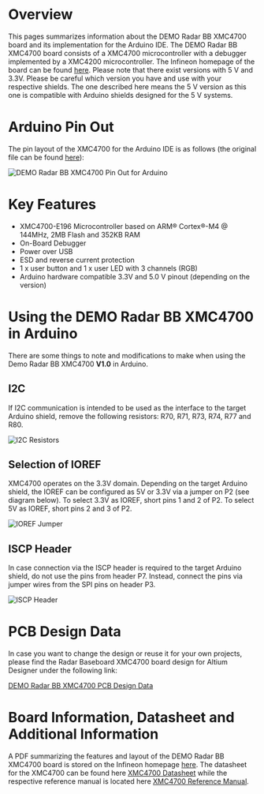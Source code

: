 # Overview
This pages summarizes information about the DEMO Radar BB XMC4700 board and its implementation for the Arduino IDE. The DEMO Radar BB XMC4700 board consists of a XMC4700 microcontroller with a debugger implemented by a XMC4200 microcontroller. The Infineon homepage of the board can be found [here](https://www.infineon.com/cms/en/product/evaluation-boards/demo-sense2gol-pulse/).
Please note that there exist versions with 5 V and 3.3V. Please be careful which version you have and use with your respective shields. The one described here means the 5 V version as this one is compatible with Arduino shields designed for the 5 V systems.

# Arduino Pin Out
The pin layout of the XMC4700 for the Arduino IDE is as follows (the original file can be found [here](https://github.com/Infineon/Assets/blob/master/Pictures/Radar%20Baseboard%20XMC4700_PO.png)):

![DEMO Radar BB XMC4700 Pin Out for Arduino](https://github.com/Infineon/Assets/blob/master/Pictures/Radar%20Baseboard%20XMC4700_PO.png)

# Key Features
* XMC4700-E196 Microcontroller based on ARM® Cortex®-M4 @ 144MHz, 2MB Flash and 352KB RAM
* On-Board Debugger
* Power over USB
* ESD and reverse current protection
* 1 x user button and 1 x user LED with 3 channels (RGB)
* Arduino hardware compatible 3.3V and 5.0 V pinout (depending on the version)

# Using the DEMO Radar BB XMC4700 in Arduino
There are some things to note and modifications to make when using the Demo Radar BB XMC4700 **V1.0** in Arduino.

## I2C
If I2C communication is intended to be used as the interface to the target Arduino shield, remove the following resistors: R70, R71, R73, R74, R77 and R80.

![I2C Resistors](https://github.com/Infineon/Assets/blob/master/Pictures/rbb_i2c_resistors.png)

## Selection of IOREF
XMC4700 operates on the 3.3V domain. Depending on the target Arduino shield, the IOREF can be configured as 5V or 3.3V via a jumper on P2 (see diagram below).
To select 3.3V as IOREF, short pins 1 and 2 of P2.
To select 5V as IOREF, short pins 2 and 3 of P2.

![IOREF Jumper](https://github.com/Infineon/Assets/blob/master/Pictures/rbb_ioref_jumper.png)

## ISCP Header
In case connection via the ISCP header is required to the target Arduino shield, do not use the pins from header P7. Instead, connect the pins via jumper wires from the SPI pins on header P3.

![ISCP Header](https://github.com/Infineon/Assets/blob/master/Pictures/rbb_iscp_header.png)

# PCB Design Data
In case you want to change the design or reuse it for your own projects, please find the Radar Baseboard XMC4700 board design for Altium Designer under the following link:

[DEMO Radar BB XMC4700 PCB Design Data](https://www.infineon.com/dgdl/Infineon-PCB+Footprints+and+Symbols+-+XMC4700-XMC4800+-+Source+Eagle+-+Relax+Kit+Series-PCB-v01_00-EN.zip?fileId=5546d46250cc1fdf015139c2d2f32016)

# Board Information, Datasheet and Additional Information
A PDF summarizing the features and layout of the DEMO Radar BB XMC4700 board is stored on the Infineon homepage [here](https://www.infineon.com/dgdl/Infineon-S2GL_Application_Note_AN597-ApplicationNotes-v01_00-EN.pdf?fileId=5546d4626b2d8e69016b89403b9342aa).
The datasheet for the XMC4700 can be found here [XMC4700 Datasheet](https://www.infineon.com/dgdl/Infineon-XMC4700-XMC4800-DS-v01_00-EN.pdf?fileId=5546d462518ffd850151908ea8db00b3) while the respective reference manual is located here [XMC4700 Reference Manual](https://www.infineon.com/dgdl/Infineon-ReferenceManual_XMC4700_XMC4800-UM-v01_03-EN.pdf?fileId=5546d462518ffd850151904eb90c0044).

